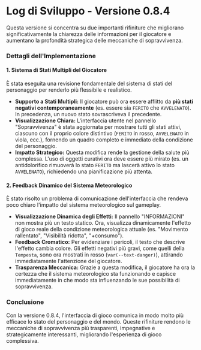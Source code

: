 # Log di Sviluppo - Versione 0.8.4

Questa versione si concentra su due importanti rifiniture che migliorano significativamente la chiarezza delle informazioni per il giocatore e aumentano la profondità strategica delle meccaniche di sopravvivenza.

### Dettagli dell'Implementazione

#### 1. Sistema di Stati Multipli del Giocatore
È stata eseguita una revisione fondamentale del sistema di stati del personaggio per renderlo più flessibile e realistico.

- **Supporto a Stati Multipli:** Il giocatore può ora essere afflitto da **più stati negativi contemporaneamente** (es. essere sia `FERITO` che `AVVELENATO`). In precedenza, un nuovo stato sovrascriveva il precedente.
- **Visualizzazione Chiara:** L'interfaccia utente nel pannello "Sopravvivenza" è stata aggiornata per mostrare tutti gli stati attivi, ciascuno con il proprio colore distintivo (`FERITO` in rosso, `AVVELENATO` in viola, ecc.), fornendo un quadro completo e immediato della condizione del personaggio.
- **Impatto Strategico:** Questa modifica rende la gestione della salute più complessa. L'uso di oggetti curativi ora deve essere più mirato (es. un antidolorifico rimuoverà lo stato `FERITO` ma lascerà attivo lo stato `AVVELENATO`), richiedendo una pianificazione più attenta.

#### 2. Feedback Dinamico del Sistema Meteorologico
È stato risolto un problema di comunicazione dell'interfaccia che rendeva poco chiaro l'impatto del sistema meteorologico sul gameplay.

- **Visualizzazione Dinamica degli Effetti:** Il pannello "INFORMAZIONI" non mostra più un testo statico. Ora, visualizza dinamicamente l'effetto di gioco reale della condizione meteorologica attuale (es. "Movimento rallentato", "Visibilità ridotta", "+consumo").
- **Feedback Cromatico:** Per evidenziare i pericoli, il testo che descrive l'effetto cambia colore. Gli effetti negativi più gravi, come quelli della `Tempesta`, sono ora mostrati in rosso (`var(--text-danger)`), attirando immediatamente l'attenzione del giocatore.
- **Trasparenza Meccanica:** Grazie a questa modifica, il giocatore ha ora la certezza che il sistema meteorologico sta funzionando e capisce immediatamente in che modo sta influenzando le sue possibilità di sopravvivenza.

### Conclusione
Con la versione 0.8.4, l'interfaccia di gioco comunica in modo molto più efficace lo stato del personaggio e del mondo. Queste rifiniture rendono le meccaniche di sopravvivenza più trasparenti, impegnative e strategicamente interessanti, migliorando l'esperienza di gioco complessiva.